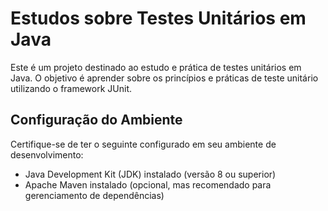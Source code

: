 
# Estudos sobre Testes Unitários em Java

Este é um projeto destinado ao estudo e prática de testes unitários em Java.
O objetivo é aprender sobre os princípios e práticas de teste unitário utilizando o framework JUnit.

## Configuração do Ambiente

Certifique-se de ter o seguinte configurado em seu ambiente de desenvolvimento:

* Java Development Kit (JDK) instalado (versão 8 ou superior)
* Apache Maven instalado (opcional, mas recomendado para gerenciamento de dependências)
